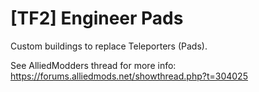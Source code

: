 # [TF2] Engineer Pads
Custom buildings to replace Teleporters (Pads).

See AlliedModders thread for more info: https://forums.alliedmods.net/showthread.php?t=304025
